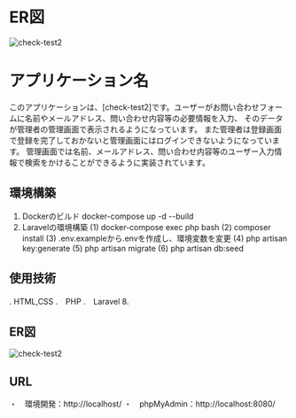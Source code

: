 
# ER図
![check-test2](https://github.com/Otsumu/check-test2/assets/155893944/7161a763-d00d-4bf1-a18f-1996f4124ec3)

# アプリケーション名
このアプリケーションは、[check-test2]です。ユーザーがお問い合わせフォームに名前やメールアドレス、問い合わせ内容等の必要情報を入力、
そのデータが管理者の管理画面で表示されるようになっています。
また管理者は登録画面で登録を完了しておかないと管理画面にはログインできないようになっています。
管理画面では名前、メールアドレス、問い合わせ内容等のユーザー入力情報で検索をかけることができるように実装されています。

## 環境構築
1. Dockerのビルド
   docker-compose up -d --build
2. Laravelの環境構築
(1) docker-compose exec php bash
(2) composer install
(3) .env.exampleから.envを作成し、環境変数を変更
(4) php artisan key:generate
(5) php artisan migrate
(6) php artisan db:seed

## 使用技術
.  HTML,CSS
.　PHP
.　Laravel 8.

## ER図
![check-test2](https://github.com/Otsumu/check-test2/assets/155893944/7161a763-d00d-4bf1-a18f-1996f4124ec3)

## URL
・　環境開発：http://localhost/
・　phpMyAdmin：http://localhost:8080/